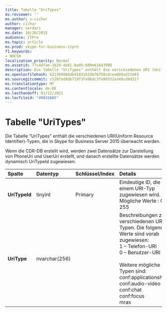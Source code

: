 ```yaml
---
title: Tabelle "UriTypes"
ms.reviewer: ''
ms.author: v-cichur
author: cichur
manager: serdars
ms.date: 10/20/2015
audience: ITPro
ms.topic: article
ms.prod: skype-for-business-itpro
f1.keywords:
- NOCSH
localization_priority: Normal
ms.assetid: 77c4dfae-1b29-4e81-ba05-609e61643998
description: Die Tabelle "UriTypes" enthält die verschiedenen URI (Uniform Resource Identifier)-Typen, die in Skype for Business Server 2015 überwacht werden.
ms.openlocfilehash: 622384086dbd1031633b70758cdcea600ad31d43
ms.sourcegitcommit: c528fad9db719f3fa96dc3fa99332a349cd9d317
ms.translationtype: MT
ms.contentlocale: de-DE
ms.lasthandoff: 01/12/2021
ms.locfileid: "49831685"
---
```

# <a name="uritypes-table"></a>Tabelle "UriTypes"
 
Die Tabelle "UriTypes" enthält die verschiedenen URI(Uniform Resource Identifier)-Typen, die in Skype for Business Server 2015 überwacht werden.

Wenn die CDR-DB erstellt wird, werden zwei Datensätze zur Darstellung von PhoneUri und UserUri erstellt, und danach erstellte Datensätze werden dynamisch UriTypeId zugewiesen. 
  
|**Spalte**|**Datentyp**|**Schlüssel/Index**|**Details**|
|:-----|:-----|:-----|:-----|
|**UriTypeId** <br/> |tinyint  <br/> |Primary  <br/> |Eindeutige ID, die einem URI-Typ zugewiesen wird.  <br/> Mögliche Werte : 0 bis 255 |
|**UriType** <br/> |nvarchar(256)  <br/> || Beschreibungen zu verschiedenen URI-Typen. Die folgenden Werte sind vorab zugewiesen: <br/>  1 – Telefon-URI <br/>  0 – Benutzer-URI <br/> <br/>  Weitere mögliche Typen sind: <br/>conf:applicationsharing <br/> conf:audio-video<br/> conf:chat<br/>    conf:focus<br/>   mras<br/>
